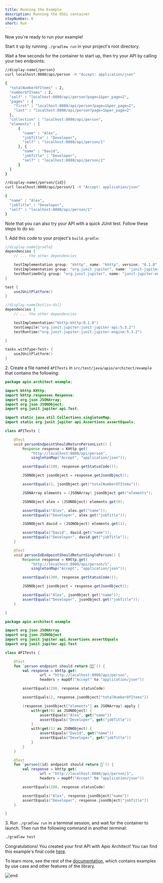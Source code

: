 ```yaml
---
title: Running the Example
description: Running the OSGi container
stepNumber: 6
short: Run
---
```


Now you're ready to run your example! 

Start it up by running `./gradlew run` in your project's root directory.

Wait a few seconds for the container to start up, then try your API by calling your two endpoints:

```bash
//display-name{/person}
curl localhost:8080/api/person -H "Accept: application/json"

{
  "totalNumberOfItems" : 2,
  "numberOfItems" : 2,
  "self" : "localhost:8080/api/person?page=1&per_page=2",
  "pages" : {
    "first" : "localhost:8080/api/person?page=1&per_page=2",
    "last" : "localhost:8080/api/person?page=1&per_page=2"
  },
  "collection" : "localhost:8080/api/person",
  "elements" : [ 
      {
        "name" : "Alex",
        "jobTitle" : "Developer",
        "self" : "localhost:8080/api/person/1"
      }, {
        "name" : "David",
        "jobTitle" : "Developer",
        "self" : "localhost:8080/api/person/2"
      } 
  ]
}
```

```bash
//display-name{/person/{id}}
curl localhost:8080/api/person/1 -H "Accept: application/json"

{
  "name" : "Alex",
  "jobTitle" : "Developer",
  "self" : "localhost:8080/api/person/1"
}
```

Note that you can also try your API with a quick JUnit test. Follow these steps to do so: 

1\.  Add this code to your project's `build.gradle`:

```groovy
//display-name{gradle}
dependencies {
    // ... the other dependencies

    testImplementation group: "khttp", name: "khttp", version: "0.1.0"
    testImplementation group: "org.junit.jupiter", name: "junit-jupiter-api", version: "5.3.1"
    testRuntimeOnly group: "org.junit.jupiter", name: "junit-jupiter-engine", version: "5.3.1"
}

test {
    useJUnitPlatform()
}
```

```kotlin
//display-name{kotlin-dsl}
dependencies {
    // ... the other dependencies

    testImplementation("khttp:khttp:0.1.0")
    testCompile("org.junit.jupiter:junit-jupiter-api:5.3.2")
    testRuntime("org.junit.jupiter:junit-jupiter-engine:5.3.2")

}

tasks.withType<Test> {
    useJUnitPlatform()
}
```

2\.  Create a file named `APITests` in `src/test/java/apio/architect/example` that contains the following:

```java
package apio.architect.example;

import khttp.KHttp;
import khttp.responses.Response;
import org.json.JSONArray;
import org.json.JSONObject;
import org.junit.jupiter.api.Test;

import static java.util.Collections.singletonMap;
import static org.junit.jupiter.api.Assertions.assertEquals;

class APITests {

    @Test
    void personEndpointShouldReturnPersonList() {
        Response response = KHttp.get(
            "http://localhost:8080/api/person",
            singletonMap("Accept", "application/json"));

        assertEquals(200, response.getStatusCode());

        JSONObject jsonObject = response.getJsonObject();

        assertEquals(2, jsonObject.get("totalNumberOfItems"));

        JSONArray elements = (JSONArray) jsonObject.get("elements");

        JSONObject alex = (JSONObject) elements.get(0);

        assertEquals("Alex", alex.get("name"));
        assertEquals("Developer", alex.get("jobTitle"));

        JSONObject david = (JSONObject) elements.get(1);

        assertEquals("David", david.get("name"));
        assertEquals("Developer", david.get("jobTitle"));
    }

    @Test
    void personIdEndpointShouldReturnSinglePerson() {
        Response response = KHttp.get(
            "http://localhost:8080/api/person/1",
            singletonMap("Accept", "application/json"));

        assertEquals(200, response.getStatusCode());

        JSONObject jsonObject = response.getJsonObject();

        assertEquals("Alex", jsonObject.get("name"));
        assertEquals("Developer", jsonObject.get("jobTitle"));
    }

}
```

```kotlin
package apio.architect.example

import org.json.JSONArray
import org.json.JSONObject
import org.junit.jupiter.api.Assertions.assertEquals
import org.junit.jupiter.api.Test

class APITests {

    @Test
    fun `person endpoint should return 🧔🧔`() {
        val response = khttp.get(
                url = "http://localhost:8080/api/person",
                headers = mapOf("Accept" to "application/json"))

        assertEquals(200, response.statusCode)

        assertEquals(2, response.jsonObject["totalNumberOfItems"])

        (response.jsonObject["elements"] as JSONArray).apply {
            with(get(0) as JSONObject) {
                assertEquals("Alex", get("name"))
                assertEquals("Developer", get("jobTitle"))
            }
            with(get(1) as JSONObject) {
                assertEquals("David", get("name"))
                assertEquals("Developer", get("jobTitle"))
            }
        }
    }

    @Test
    fun `person|{id} endpoint should return 🧔`() {
        val response = khttp.get(
                url = "http://localhost:8080/api/person/1",
                headers = mapOf("Accept" to "application/json"))

        assertEquals(200, response.statusCode)

        assertEquals("Alex", response.jsonObject["name"])
        assertEquals("Developer", response.jsonObject["jobTitle"])
    }

}
```

3\.  Run `./gradlew run` in a terminal session, and wait for the container to launch. Then run the following command in another terminal:

```bash
./gradlew test
```

Congratulations! You created your first API with Apio Architect! You can find this example's final code [here](https://github.com/liferay/apioarchitect.wedeploy.io/tree/master/on-boarding-samples).

To learn more, see the rest of the [documentation](/docs/), which contains examples by use case and other features of the library.

![end](/images/onboarding/the_end.gif)